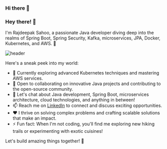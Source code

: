 ### Hi there 👋

<!--
**rajdeepaksahoo/rajdeepaksahoo** is a ✨ _special_ ✨ repository because its `README.md` (this file) appears on your GitHub profile.

Here are some ideas to get you started:

- 🔭 I’m currently working on ...
- 🌱 I’m currently learning ...
- 👯 I’m looking to collaborate on ...
- 🤔 I’m looking for help with ...
- 💬 Ask me about ...
- 📫 How to reach me: ...
- 😄 Pronouns: ...
- ⚡ Fun fact: ...
-->
### Hey there! 👋

I'm Rajdeepak Sahoo, a passionate Java developer diving deep into the realms of Spring Boot, Spring Security, Kafka, microservices, JPA, Docker, Kubernetes, and AWS. 🚀

![header](https://user-images.githubusercontent.com/12345678/1234567890/header.gif)

Here's a sneak peek into my world:

* 🌱 Currently exploring advanced Kubernetes techniques and mastering AWS services.
* 🤝 Open to collaborating on innovative Java projects and contributing to the open-source community.
* 💬 Let's chat about Java development, Spring Boot, microservices architecture, cloud technologies, and anything in between!
* 📫 Reach me on [LinkedIn](https://www.linkedin.com/in/rajdeepak-sahoo/) to connect and discuss exciting opportunities.
* ❤️ I thrive on solving complex problems and crafting scalable solutions that make an impact.
* ⚡ Fun fact: When I'm not coding, you'll find me exploring new hiking trails or experimenting with exotic cuisines!

Let's build amazing things together! 🌟

